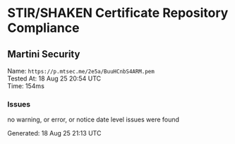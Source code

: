 # STIR/SHAKEN Certificate Repository Compliance

## Martini Security

Name: `https://p.mtsec.me/2e5a/BuuHCnbS4ARM.pem`\
Tested At: 18 Aug 25 20:54 UTC\
Time: 154ms

### Issues

no warning, or error, or notice date level issues were found

Generated: 18 Aug 25 21:13 UTC